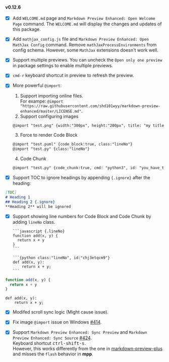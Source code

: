 #### v0.12.6  
* [x] Add `WELCOME.md` page and `Markdown Preview Enhanced: Open Welcome Page` command. The `WELCOME.md` will display the changes and updates of this package.   
* [x] Add `mathjax_config.js` file and `Markdown Preview Enhanced: Open MathJax Config` command. Remove `mathJaxProcessEnvironments` from config schema. However, some `MathJax` extensions doesn't work well.  
* [x] Support multiple previews. You can uncheck the `Open only one preview` in package settings to enable multiple previews.  
* [x] `cmd-r` keyboard shortcut in preview to refresh the preview.
* [x] More powerful `@import`:
  1. Support importing online files.  
    For exampe: `@import "https://raw.githubusercontent.com/shd101wyy/markdown-preview-enhanced/master/LICENSE.md"`.  
  2. Support configuring images  
  ```markdown
  @import "test.png" {width:"300px", height:"200px", title: "my title", alt: "my alt"}
  ```
  3. Force to render Code Block  
  ```markdown
  @import "test.puml" {code_block:true, class:"lineNo"}
  @import "test.py" {class:"lineNo"}
  ```
  4. Code Chunk
  ```markdown
  @import "test.py" {code_chunk:true, cmd: "python3", id: "you_have_to_declare_id_here"}
  ```

* [x] Support TOC to ignore headings by appending `{.ignore}` after the heading:  
```markdown
[TOC]
# Heading 1
## Heading 2 {.ignore}
**Heading 2** will be ignored
```

* [x] Support showing line numbers for Code Block and Code Chunk by adding `lineNo` class.  

      ```javascript {.lineNo}
      function add(x, y) {
        return x + y
      }
      ```

      ```{python class:"lineNo", id:"chj3etqcm9"}
      def add(x, y):
          return x + y;
      ```

```javascript {.lineNo}
function add(x, y) {
  return x + y
}
```

```{python class:"lineNo", id:"chj3etqcm9"}
def add(x, y):
    return x + y;
```

* [x] Modifed scroll sync logic (Might cause issue).
* [x] Fix image `@import` issue on Windows [#414](https://github.com/shd101wyy/markdown-preview-enhanced/issues/414).  
* [x] Support `Markdown Preview Enhanced: Sync Preview` and `Markdown Preview Enhanced: Sync Source` [#424](https://github.com/shd101wyy/markdown-preview-enhanced/issues/424).  
      Keyboard shortcut <kbd>ctrl-shift-s</kbd>.  
      However, this works differently from the one in [markdown-preview-plus](https://github.com/atom-community/markdown-preview-plus) and misses the `flash` behavior in **mpp**.    

